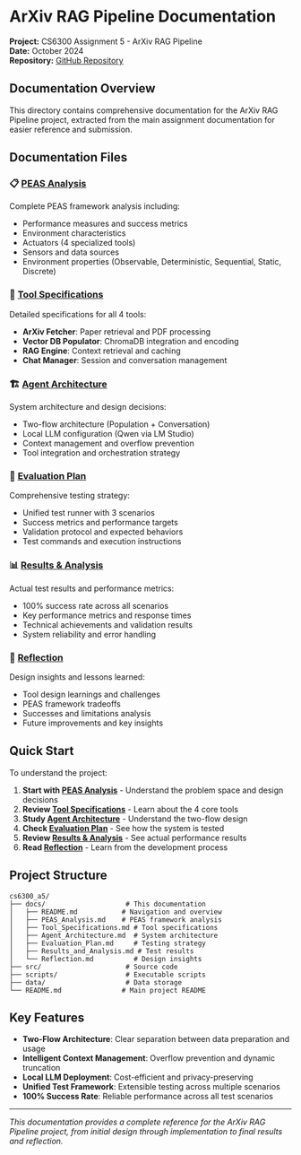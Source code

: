 # ArXiv RAG Pipeline Documentation

**Project:** CS6300 Assignment 5 - ArXiv RAG Pipeline  
**Date:** October 2024  
**Repository:** [GitHub Repository](https://github.com/your-username/cs6300_a5)

## Documentation Overview

This directory contains comprehensive documentation for the ArXiv RAG Pipeline project, extracted from the main assignment documentation for easier reference and submission.

## Documentation Files

### 📋 [PEAS Analysis](PEAS_Analysis.md)
Complete PEAS framework analysis including:
- Performance measures and success metrics
- Environment characteristics
- Actuators (4 specialized tools)
- Sensors and data sources
- Environment properties (Observable, Deterministic, Sequential, Static, Discrete)

### 🔧 [Tool Specifications](Tool_Specifications.md)
Detailed specifications for all 4 tools:
- **ArXiv Fetcher**: Paper retrieval and PDF processing
- **Vector DB Populator**: ChromaDB integration and encoding
- **RAG Engine**: Context retrieval and caching
- **Chat Manager**: Session and conversation management

### 🏗️ [Agent Architecture](Agent_Architecture.md)
System architecture and design decisions:
- Two-flow architecture (Population + Conversation)
- Local LLM configuration (Qwen via LM Studio)
- Context management and overflow prevention
- Tool integration and orchestration strategy

### 🧪 [Evaluation Plan](Evaluation_Plan.md)
Comprehensive testing strategy:
- Unified test runner with 3 scenarios
- Success metrics and performance targets
- Validation protocol and expected behaviors
- Test commands and execution instructions

### 📊 [Results & Analysis](Results_and_Analysis.md)
Actual test results and performance metrics:
- 100% success rate across all scenarios
- Key performance metrics and response times
- Technical achievements and validation results
- System reliability and error handling

### 🤔 [Reflection](Reflection.md)
Design insights and lessons learned:
- Tool design learnings and challenges
- PEAS framework tradeoffs
- Successes and limitations analysis
- Future improvements and key insights

## Quick Start

To understand the project:

1. **Start with [PEAS Analysis](PEAS_Analysis.md)** - Understand the problem space and design decisions
2. **Review [Tool Specifications](Tool_Specifications.md)** - Learn about the 4 core tools
3. **Study [Agent Architecture](Agent_Architecture.md)** - Understand the two-flow design
4. **Check [Evaluation Plan](Evaluation_Plan.md)** - See how the system is tested
5. **Review [Results & Analysis](Results_and_Analysis.md)** - See actual performance results
6. **Read [Reflection](Reflection.md)** - Learn from the development process

## Project Structure

```
cs6300_a5/
├── docs/                    # This documentation
│   ├── README.md           # Navigation and overview
│   ├── PEAS_Analysis.md    # PEAS framework analysis
│   ├── Tool_Specifications.md # Tool specifications
│   ├── Agent_Architecture.md  # System architecture
│   ├── Evaluation_Plan.md     # Testing strategy
│   ├── Results_and_Analysis.md # Test results
│   └── Reflection.md          # Design insights
├── src/                     # Source code
├── scripts/                 # Executable scripts
├── data/                    # Data storage
└── README.md               # Main project README
```

## Key Features

- **Two-Flow Architecture**: Clear separation between data preparation and usage
- **Intelligent Context Management**: Overflow prevention and dynamic truncation
- **Local LLM Deployment**: Cost-efficient and privacy-preserving
- **Unified Test Framework**: Extensible testing across multiple scenarios
- **100% Success Rate**: Reliable performance across all test scenarios

---

*This documentation provides a complete reference for the ArXiv RAG Pipeline project, from initial design through implementation to final results and reflection.*